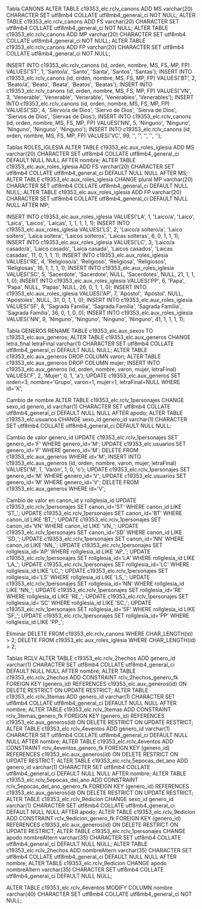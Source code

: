 Tabla CANONS
ALTER TABLE c19353_elc.rclv_canons ADD MS varchar(20) CHARACTER SET utf8mb4 COLLATE utf8mb4_general_ci NOT NULL;
ALTER TABLE c19353_elc.rclv_canons ADD FS varchar(20) CHARACTER SET utf8mb4 COLLATE utf8mb4_general_ci NOT NULL;
ALTER TABLE c19353_elc.rclv_canons ADD MP varchar(20) CHARACTER SET utf8mb4 COLLATE utf8mb4_general_ci NOT NULL;
ALTER TABLE c19353_elc.rclv_canons ADD FP varchar(20) CHARACTER SET utf8mb4 COLLATE utf8mb4_general_ci NOT NULL;

INSERT INTO c19353_elc.rclv_canons (id, orden, nombre, MS, FS, MP, FP) VALUES('ST', 1, 'Santo/a', 'Santo', 'Santa', 'Santos', 'Santas');
INSERT INTO c19353_elc.rclv_canons (id, orden, nombre, MS, FS, MP, FP) VALUES('BT', 2, 'Beato/a', 'Beato', 'Beata', 'Beatos', 'Beatas');
INSERT INTO c19353_elc.rclv_canons (id, orden, nombre, MS, FS, MP, FP) VALUES('VN', 3, 'Venerable', 'Venerable', 'Venerable', 'Venerables', 'Venerables');
INSERT INTO c19353_elc.rclv_canons (id, orden, nombre, MS, FS, MP, FP) VALUES('SD', 4, 'Siervo/a de Dios', 'Siervo de Dios', 'Sierva de Dios', 'Siervos de Dios', 'Siervas de Dios');
INSERT INTO c19353_elc.rclv_canons (id, orden, nombre, MS, FS, MP, FP) VALUES('NN', 5, 'Ninguno', 'Ninguno', 'Ninguno', 'Ninguno', 'Ninguno');
INSERT INTO c19353_elc.rclv_canons (id, orden, nombre, MS, FS, MP, FP) VALUES('VC', 99, '', '', '', '', '');


Tablas ROLES_IGLESIA
ALTER TABLE c19353_elc.aux_roles_iglesia ADD MS varchar(20) CHARACTER SET utf8mb4 COLLATE utf8mb4_general_ci DEFAULT NULL NULL AFTER nombre;
ALTER TABLE c19353_elc.aux_roles_iglesia ADD FS varchar(20) CHARACTER SET utf8mb4 COLLATE utf8mb4_general_ci DEFAULT NULL NULL AFTER MS;
ALTER TABLE c19353_elc.aux_roles_iglesia CHANGE plural MP varchar(20) CHARACTER SET utf8mb4 COLLATE utf8mb4_general_ci DEFAULT NULL NULL;
ALTER TABLE c19353_elc.aux_roles_iglesia ADD FP varchar(20) CHARACTER SET utf8mb4 COLLATE utf8mb4_general_ci DEFAULT NULL NULL AFTER MP;

INSERT INTO c19353_elc.aux_roles_iglesia VALUES('LA', 1, 'Laico/a', 'Laico', 'Laica', 'Laicos', 'Laicas', 1, 1, 1, 1, 1);
INSERT INTO c19353_elc.aux_roles_iglesia VALUES('LS', 2, 'Laico/a soltero/a', 'Laico soltero', 'Laica soltera', 'Laicos solteros', 'Laicas solteras', 6, 0, 1, 1, 1);
INSERT INTO c19353_elc.aux_roles_iglesia VALUES('LC', 3, 'Laico/a casado/a', 'Laico casado', 'Laica casada', 'Laicos casados', 'Laicas casadas', 11, 0, 1, 1, 1);
INSERT INTO c19353_elc.aux_roles_iglesia VALUES('RE', 4, 'Religioso/a', 'Religioso', 'Religiosa', 'Religiosos', 'Religiosas', 16, 1, 1, 1, 1);
INSERT INTO c19353_elc.aux_roles_iglesia VALUES('SC', 5, 'Sacerdote', 'Sacerdote', NULL, 'Sacerdotes', NULL, 21, 1, 1, 1, 0);
INSERT INTO c19353_elc.aux_roles_iglesia VALUES('PP', 6, 'Papa', 'Papa', NULL, 'Papas', NULL, 26, 0, 1, 1, 0);
INSERT INTO c19353_elc.aux_roles_iglesia VALUES('AP', 7, 'Apóstol', 'Apóstol', NULL, 'Apóstoles', NULL, 31, 0, 1, 1, 0);
INSERT INTO c19353_elc.aux_roles_iglesia VALUES('SF', 8, 'Sagrada Familia', 'Sagrada Familia', 'Sagrada Familia', 'Sagrada Familia', 36, 0, 1, 0, 0);
INSERT INTO c19353_elc.aux_roles_iglesia VALUES('NN', 9, 'Ninguno', 'Ninguno', 'Ninguno', 'Ninguno', 41, 1, 1, 1, 1);


Tabla GENEROS
RENAME TABLE c19353_elc.aux_sexos TO c19353_elc.aux_generos;
ALTER TABLE c19353_elc.aux_generos CHANGE letra_final letraFinal varchar(1) CHARACTER SET utf8mb4 COLLATE utf8mb4_general_ci DEFAULT NULL NULL;
ALTER TABLE c19353_elc.aux_generos DROP COLUMN varon;
ALTER TABLE c19353_elc.aux_generos DROP COLUMN mujer;
INSERT INTO c19353_elc.aux_generos (id, orden, nombre, varon, mujer, letraFinal) VALUES('F', 2, 'Mujer', 0, 1, 'a');
UPDATE c19353_elc.aux_generos SET orden=3, nombre='Grupo', varon=1, mujer=1, letraFinal=NULL WHERE id='X';

Cambio de nombre
ALTER TABLE c19353_elc.rclv_1personajes CHANGE sexo_id genero_id varchar(1) CHARACTER SET utf8mb4 COLLATE utf8mb4_general_ci DEFAULT NULL NULL AFTER apodo;
ALTER TABLE c19353_elc.usuarios CHANGE sexo_id genero_id varchar(1) CHARACTER SET utf8mb4 COLLATE utf8mb4_general_ci DEFAULT NULL NULL;

Cambio de valor genero_id
UPDATE c19353_elc.rclv_1personajes SET genero_id='F' WHERE genero_id='M';
UPDATE c19353_elc.usuarios SET genero_id='F' WHERE genero_id='M';
DELETE FROM c19353_elc.aux_generos WHERE id='M';
INSERT INTO c19353_elc.aux_generos (id, orden, nombre, varon, mujer, letraFinal) VALUES('M', 1, 'Varón', 1, 0, 'o');
UPDATE c19353_elc.rclv_1personajes SET genero_id='M' WHERE genero_id='V';
UPDATE c19353_elc.usuarios SET genero_id='M' WHERE genero_id='V';
DELETE FROM c19353_elc.aux_generos WHERE id='V';

Cambio de valor en canon_id y rolIglesia_id
UPDATE c19353_elc.rclv_1personajes SET canon_id='ST' WHERE canon_id LIKE 'ST_';
UPDATE c19353_elc.rclv_1personajes SET canon_id='BT' WHERE canon_id LIKE 'BT_';
UPDATE c19353_elc.rclv_1personajes SET canon_id='VN' WHERE canon_id LIKE 'VN_';
UPDATE c19353_elc.rclv_1personajes SET canon_id='SD' WHERE canon_id LIKE 'SD_';
UPDATE c19353_elc.rclv_1personajes SET canon_id='NN' WHERE canon_id LIKE 'NN_';
UPDATE c19353_elc.rclv_1personajes SET rolIglesia_id='AP' WHERE rolIglesia_id LIKE 'AP_';
UPDATE c19353_elc.rclv_1personajes SET rolIglesia_id='LA' WHERE rolIglesia_id LIKE 'LA_';
UPDATE c19353_elc.rclv_1personajes SET rolIglesia_id='LC' WHERE rolIglesia_id LIKE 'LC_';
UPDATE c19353_elc.rclv_1personajes SET rolIglesia_id='LS' WHERE rolIglesia_id LIKE 'LS_';
UPDATE c19353_elc.rclv_1personajes SET rolIglesia_id='NN' WHERE rolIglesia_id LIKE 'NN_';
UPDATE c19353_elc.rclv_1personajes SET rolIglesia_id='RE' WHERE rolIglesia_id LIKE 'RE_';
UPDATE c19353_elc.rclv_1personajes SET rolIglesia_id='SC' WHERE rolIglesia_id LIKE 'SC_';
UPDATE c19353_elc.rclv_1personajes SET rolIglesia_id='SF' WHERE rolIglesia_id LIKE 'SF_';
UPDATE c19353_elc.rclv_1personajes SET rolIglesia_id='PP' WHERE rolIglesia_id LIKE 'PP_';

Eliminar
DELETE FROM c19353_elc.rclv_canons WHERE CHAR_LENGTH(id) > 2;
DELETE FROM c19353_elc.aux_roles_iglesia WHERE CHAR_LENGTH(id) > 2;

Tablas RCLV
ALTER TABLE c19353_elc.rclv_2hechos ADD genero_id varchar(1) CHARACTER SET utf8mb4 COLLATE utf8mb4_general_ci DEFAULT NULL NULL AFTER nombre;
ALTER TABLE c19353_elc.rclv_2hechos ADD CONSTRAINT rclv_2hechos_genero_fk FOREIGN KEY (genero_id) REFERENCES c19353_elc.aux_generos(id) ON DELETE RESTRICT ON UPDATE RESTRICT;
ALTER TABLE c19353_elc.rclv_3temas ADD genero_id varchar(1) CHARACTER SET utf8mb4 COLLATE utf8mb4_general_ci DEFAULT NULL NULL AFTER nombre;
ALTER TABLE c19353_elc.rclv_3temas ADD CONSTRAINT rclv_3temas_genero_fk FOREIGN KEY (genero_id) REFERENCES c19353_elc.aux_generos(id) ON DELETE RESTRICT ON UPDATE RESTRICT;
ALTER TABLE c19353_elc.rclv_4eventos ADD genero_id varchar(1) CHARACTER SET utf8mb4 COLLATE utf8mb4_general_ci DEFAULT NULL NULL AFTER nombre;
ALTER TABLE c19353_elc.rclv_4eventos ADD CONSTRAINT rclv_4eventos_genero_fk FOREIGN KEY (genero_id) REFERENCES c19353_elc.aux_generos(id) ON DELETE RESTRICT ON UPDATE RESTRICT;
ALTER TABLE c19353_elc.rclv_5epocas_del_ano ADD genero_id varchar(1) CHARACTER SET utf8mb4 COLLATE utf8mb4_general_ci DEFAULT NULL NULL AFTER nombre;
ALTER TABLE c19353_elc.rclv_5epocas_del_ano ADD CONSTRAINT rclv_5epocas_del_ano_genero_fk FOREIGN KEY (genero_id) REFERENCES c19353_elc.aux_generos(id) ON DELETE RESTRICT ON UPDATE RESTRICT;
ALTER TABLE c19353_elc.rclv_9edicion CHANGE sexo_id genero_id varchar(1) CHARACTER SET utf8mb4 COLLATE utf8mb4_general_ci DEFAULT NULL NULL AFTER apodo;
ALTER TABLE c19353_elc.rclv_9edicion ADD CONSTRAINT rclv_9edicion_genero_fk FOREIGN KEY (genero_id) REFERENCES c19353_elc.aux_generos(id) ON DELETE RESTRICT ON UPDATE RESTRICT;
ALTER TABLE c19353_elc.rclv_1personajes CHANGE apodo nombreAltern varchar(35) CHARACTER SET utf8mb4 COLLATE utf8mb4_general_ci DEFAULT NULL NULL;
ALTER TABLE c19353_elc.rclv_2hechos ADD nombreAltern varchar(35) CHARACTER SET utf8mb4 COLLATE utf8mb4_general_ci DEFAULT NULL NULL AFTER nombre;
ALTER TABLE c19353_elc.rclv_9edicion CHANGE apodo nombreAltern varchar(35) CHARACTER SET utf8mb4 COLLATE utf8mb4_general_ci DEFAULT NULL NULL;

ALTER TABLE c19353_elc.rclv_4eventos MODIFY COLUMN nombre varchar(40) CHARACTER SET utf8mb4 COLLATE utf8mb4_general_ci NOT NULL;
